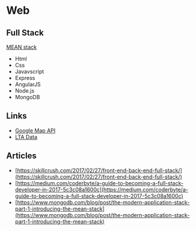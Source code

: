 # Web

## Full Stack

[MEAN stack](https://en.wikipedia.org/wiki/MEAN_%28software_bundle%29)

* Html
* Css
* Javavscript
* Express 
* AngularJS 
* Node.js
* MongoDB

## Links

* [Google Map API](https://developers.google.com/maps/documentation)
* [LTA Data](https://www.mytransport.sg/content/mytransport/home/dataMall.html)

## Articles

* [https://skillcrush.com/2017/02/27/front-end-back-end-full-stack/](https://skillcrush.com/2017/02/27/front-end-back-end-full-stack/)
* [https://medium.com/coderbyte/a-guide-to-becoming-a-full-stack-developer-in-2017-5c3c08a1600c](https://medium.com/coderbyte/a-guide-to-becoming-a-full-stack-developer-in-2017-5c3c08a1600c)
* [https://www.mongodb.com/blog/post/the-modern-application-stack-part-1-introducing-the-mean-stack](https://www.mongodb.com/blog/post/the-modern-application-stack-part-1-introducing-the-mean-stack)



